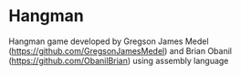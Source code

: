 # Hangman
Hangman game developed by Gregson James Medel (https://github.com/GregsonJamesMedel) and Brian Obanil (https://github.com/ObanilBrian) using assembly language
